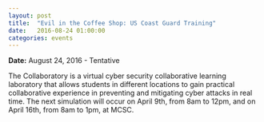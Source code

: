 ```yaml
---
layout: post
title:  "Evil in the Coffee Shop: US Coast Guard Training"
date:   2016-08-24 01:00:00
categories: events
---
```


<strong>Date:</strong> August 24, 2016 - Tentative<br>

<p>The Collaboratory is a virtual cyber security collaborative learning laboratory that allows students in different locations to gain practical collaborative experience in preventing and mitigating cyber attacks in real time. The next simulation will occur on April 9th, from 8am to 12pm, and on April 16th, from 8am to 1pm, at MCSC.</p>

